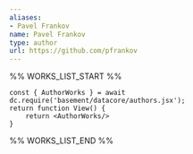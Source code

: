 ```yaml
---
aliases:
- Pavel Frankov
name: Pavel Frankov
type: author
url: https://github.com/pfrankov
---
```



%% WORKS_LIST_START %%

```datacorejsx
const { AuthorWorks } = await dc.require('basement/datacore/authors.jsx');
return function View() {
    return <AuthorWorks/>
}
```
%% WORKS_LIST_END %%